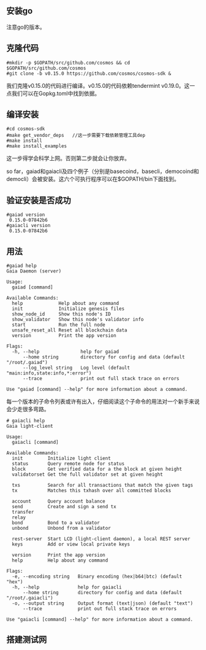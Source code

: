 ## 安装go
注意go的版本。
## 克隆代码

    #mkdir -p $GOPATH/src/github.com/cosmos && cd $GOPATH/src/github.com/cosmos    
    #git clone -b v0.15.0 https://github.com/cosmos/cosmos-sdk &
我们克隆v0.15.0的代码进行编译。v0.15.0的代码依赖tendermint v0.19.0。这一点我们可以在Gopkg.toml中找到依据。

##  编译安装
    #cd cosmos-sdk
    #make get_vendor_deps   //这一步需要下载依赖管理工具dep
    #make install
    #make install_examples
这一步得学会科学上网。否则第二步就会让你放弃。

so far，gaiad和gaiacli及四个例子（分别是basecoind，basecli，democoind和democli）会被安装。这六个可执行程序可以在$GOPATH/bin下面找到。

## 验证安装是否成功 

    #gaiad version
     0.15.0-07842b6
    #gaiacli version
     0.15.0-07842b6

## 用法

    #gaiad help
    Gaia Daemon (server)
    
    Usage:
      gaiad [command]
    
    Available Commands:
      help             Help about any command
      init             Initialize genesis files
      show_node_id     Show this node's ID
      show_validator   Show this node's validator info
      start            Run the full node
      unsafe_reset_all Reset all blockchain data
      version          Print the app version
    
    Flags:
      -h, --help               help for gaiad
          --home string        directory for config and data (default "/root/.gaiad")
          --log_level string   Log level (default "main:info,state:info,*:error")
          --trace              print out full stack trace on errors
    
    Use "gaiad [command] --help" for more information about a command.
每一个版本的子命令列表或许有出入，仔细阅读这个子命令的用法对一个新手来说会少走很多弯路。
    
    # gaiacli help
    Gaia light-client
    
    Usage:
      gaiacli [command]
    
    Available Commands:
      init         Initialize light client
      status       Query remote node for status
      block        Get verified data for a the block at given height
      validatorset Get the full validator set at given height
    
      txs          Search for all transactions that match the given tags
      tx           Matches this txhash over all committed blocks
    
      account      Query account balance
      send         Create and sign a send tx
      transfer
      relay
      bond         Bond to a validator
      unbond       Unbond from a validator
    
      rest-server  Start LCD (light-client daemon), a local REST server
      keys         Add or view local private keys
    
      version      Print the app version
      help         Help about any command
    
    Flags:
      -e, --encoding string   Binary encoding (hex|b64|btc) (default "hex")
      -h, --help              help for gaiacli
          --home string       directory for config and data (default "/root/.gaiacli")
      -o, --output string     Output format (text|json) (default "text")
          --trace             print out full stack trace on errors
    
    Use "gaiacli [command] --help" for more information about a command.
    
## 搭建测试网